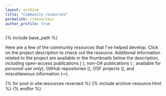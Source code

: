 ```yaml
---
layout: archive
title: "Community resources"
permalink: /resources/
author_profile: true
---
```


{% include base_path %}

Here are a few of the community resources that I've helped develop. Click on
the project description to check out the resource. Additional information
related to the project are available in the thumbnails below the description,
including open-access publications (<i class="ai ai-fw ai-open-access-square">
</i>), non-OA publications (<i class="fa fa-file-pdf-o" aria-hidden="true">
</i>; available for *personal use only*), GitHub repositories
(<i class="fa fa-github" aria-hidden="true"></i>), OSF projects
(<i class="ai ai-fw ai-osf"></i>), and miscellaneous information (<b>∼</b>).

{% for post in site.resources reversed %}
  {% include archive-resource.html %}
{% endfor %}
